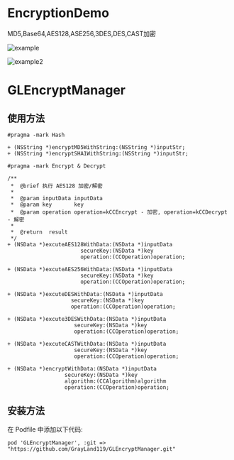 # EncryptionDemo
MD5,Base64,AES128,ASE256,3DES,DES,CAST加密

![example](https://github.com/GrayLand119/EncryptionDemo/blob/master/EncryptDemo1.jpg)

![example2](https://github.com/GrayLand119/EncryptionDemo/blob/master/EncryptDemo2.jpg)


# GLEncryptManager

## 使用方法

```
#pragma -mark Hash

+ (NSString *)encryptMD5WithString:(NSString *)inputStr;
+ (NSString *)encryptSHA1WithString:(NSString *)inputStr;

#pragma -mark Encrypt & Decrypt

/**
 *  @brief 执行 AES128 加密/解密
 *
 *  @param inputData inputData
 *  @param key       key
 *  @param operation operation=kCCEncrypt - 加密, operation=kCCDecrypt - 解密
 *
 *  @return  result
 */
+ (NSData *)excuteAES128WithData:(NSData *)inputData
                       secureKey:(NSData *)key
                       operation:(CCOperation)operation;

+ (NSData *)excuteAES256WithData:(NSData *)inputData
                       secureKey:(NSData *)key
                       operation:(CCOperation)operation;

+ (NSData *)excuteDESWithData:(NSData *)inputData
                    secureKey:(NSData *)key
                    operation:(CCOperation)operation;

+ (NSData *)excute3DESWithData:(NSData *)inputData
                     secureKey:(NSData *)key
                     operation:(CCOperation)operation;

+ (NSData *)excuteCASTWithData:(NSData *)inputData
                     secureKey:(NSData *)key
                     operation:(CCOperation)operation;

+ (NSData *)encryptWithData:(NSData *)inputData
                  secureKey:(NSData *)key
                  algorithm:(CCAlgorithm)algorithm
                  operation:(CCOperation)operation;
```

## 安装方法

在 Podfile 中添加以下代码:

```
pod 'GLEncryptManager', :git => "https://github.com/GrayLand119/GLEncryptManager.git"
```
